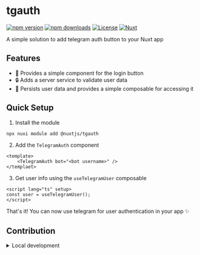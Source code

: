 <!--
Get your module up and running quickly.

Find and replace all on all files (CMD+SHIFT+F):
- Name: tgauth
- Package name: @nuxtjs/tgauth
- Description: A simple solution to add telegram auth button to your Nuxt app
-->

# tgauth

[![npm version][npm-version-src]][npm-version-href]
[![npm downloads][npm-downloads-src]][npm-downloads-href]
[![License][license-src]][license-href]
[![Nuxt][nuxt-src]][nuxt-href]

A simple solution to add telegram auth button to your Nuxt app

## Features

-   🚀 Provides a simple component for the login button
-   🔒 Adds a server service to validate user data
-   💾 Persists user data and provides a simple composable for accessing it

## Quick Setup

1. Install the module

```bash
npx nuxi module add @nuxtjs/tgauth
```

2. Add the `TelegramAuth` component

```vue
<template>
	<TelegramAuth bot="<bot username>" />
</templaet>
```

3. Get user info using the `useTelegramUser` composable

```vue
<script lang="ts" setup>
const user = useTelegramUser();
</script>
```

That's it! You can now use telegram for user authentication in your app ✨

## Contribution

<details>
  <summary>Local development</summary>
  
  ```bash
  # Install dependencies
  bun install
  
  # Generate type stubs
  bun run dev:prepare
  
  # Develop with the playground
  bun run dev
  
  # Build the playground
  bun run dev:build
  
  # Run ESLint
  bun run lint
  
  # Run Vitest
  bun run test
  bun run test:watch
  
  # Release new version
  bun run release
  ```

</details>

<!-- Badges -->

[npm-version-src]: https://img.shields.io/npm/v/@nuxtjs/tgauth/latest.svg?style=flat&colorA=020420&colorB=00DC82
[npm-version-href]: https://npmjs.com/package/@nuxtjs/tgauth
[npm-downloads-src]: https://img.shields.io/npm/dm/@nuxtjs/tgauth.svg?style=flat&colorA=020420&colorB=00DC82
[npm-downloads-href]: https://npmjs.com/package/@nuxtjs/tgauth
[license-src]: https://img.shields.io/npm/l/@nuxtjs/tgauth.svg?style=flat&colorA=020420&colorB=00DC82
[license-href]: https://npmjs.com/package/@nuxtjs/tgauth
[nuxt-src]: https://img.shields.io/badge/Nuxt-020420?logo=nuxt.js
[nuxt-href]: https://nuxt.com
